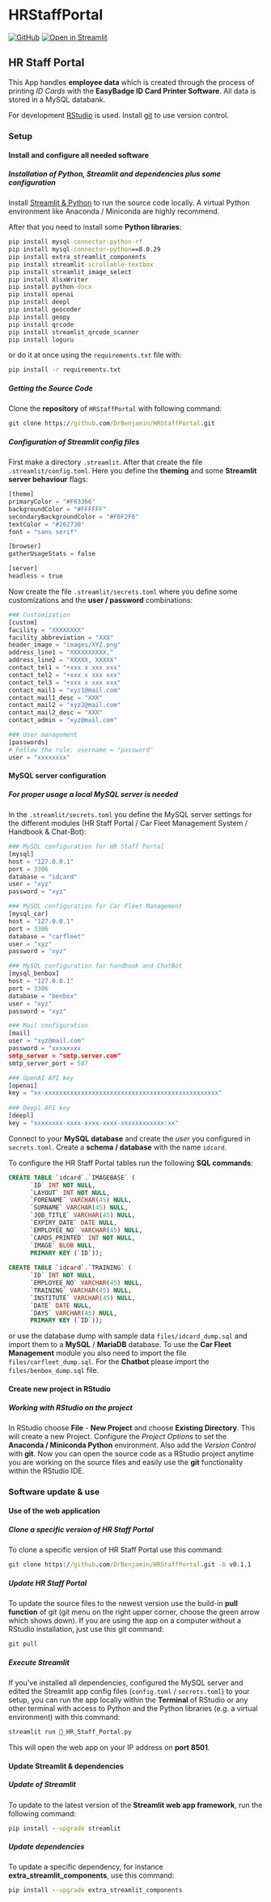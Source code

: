 # HRStaffPortal

[![GitHub][github_badge]][github_link] [![Open in Streamlit][share_badge]][share_link]

## HR Staff Portal

This App handles **employee data** which is created through the process of printing *ID Cards* with the **EasyBadge ID Card Printer Software**. All data is stored in a MySQL databank.

For development [RStudio](https://www.rstudio.com/products/rstudio/download/#download) is used. Install [git](https://git-scm.com/download/win) to use version control.

### Setup

#### Install and configure all needed software

##### Installation of Python, Streamlit and dependencies plus some configuration

Install [Streamlit & Python](https://docs.streamlit.io/library/get-started/installation) to run the source code locally. A virtual Python environment like Anaconda / Miniconda are highly recommend.

After that you need to install some **Python libraries**:

```cmd
pip install mysql-connector-python-rf
pip install mysql-connector-python==8.0.29
pip install extra_streamlit_components
pip install streamlit-scrollable-textbox
pip install streamlit_image_select
pip install XlsxWriter
pip install python-docx
pip install openai
pip install deepl
pip install geocoder
pip install geopy
pip install qrcode
pip install streamlit_qrcode_scanner
pip install loguru
```

or do it at once using the `requirements.txt` file with:

```cmd
pip install -r requirements.txt
```

##### Getting the Source Code

Clone the **repository** of `HRStaffPortal` with following command:

```cmd
git clone https://github.com/DrBenjamin/HRStaffPortal.git
```

##### Configuration of Streamlit config files

First make a directory `.streamlit`. After that create the file `.streamlit/config.toml`. Here you define the **theming** and some **Streamlit server behaviour** flags:

```python
[theme]
primaryColor = "#F63366"
backgroundColor = "#FFFFFF"
secondaryBackgroundColor = "#F0F2F6"
textColor = "#262730"
font = "sans serif"

[browser]
gatherUsageStats = false

[server]
headless = true
```

Now create the file `.streamlit/secrets.toml` where you define some customizations and the **user / password** combinations:

```python
### Customization
[custom]
facility = "XXXXXXXX"
facility_abbreviation = "XXX"
header_image = "images/XYZ.png"
address_line1 = "XXXXXXXXXX,"
address_line2 = "XXXXX, XXXXX"
contact_tel1 = "+xxx x xxx xxx"
contact_tel2 = "+xxx x xxx xxx"
contact_tel3 = "+xxx x xxx xxx"
contact_mail1 = "xyz1@mail.com"
contact_mail1_desc = "XXX"
contact_mail2 = "xyz2@mail.com"
contact_mail2_desc = "XXX"
contact_admin = "xyz@mail.com"

### User management
[passwords]
# Follow the rule: username = "password"
user = "xxxxxxxx"
```

#### MySQL server configuration

##### For proper usage a local MySQL server is needed

In the `.streamlit/secrets.toml` you define the MySQL server settings for the different modules (HR Staff Portal / Car Fleet Management System / Handbook & Chat-Bot):

```python
### MySQL configuration for HR Staff Portal
[mysql]
host = "127.0.0.1"
port = 3306
database = "idcard"
user = "xyz"
password = "xyz"

### MySQL configuration for Car Fleet Management
[mysql_car]
host = "127.0.0.1"
port = 3306
database = "carfleet"
user = "xyz"
password = "xyz"

### MySQL configuration for handbook and ChatBot
[mysql_benbox]
host = "127.0.0.1"
port = 3306
database = "benbox"
user = "xyz"
password = "xyz"

### Mail configuration
[mail]
user = "xyz@mail.com"
password = "xxxxxxxx
smtp_server = "smtp.server.com"
smtp_server_port = 587

### OpenAI API key
[openai]
key = "xx-xxxxxxxxxxxxxxxxxxxxxxxxxxxxxxxxxxxxxxxxxxxxxxxx"
              
### Deepl API key
[deepl]
key = "xxxxxxxx-xxxx-xxxx-xxxx-xxxxxxxxxxxx:xx"
```

Connect to your **MySQL database** and create the *user* you configured in `secrets.toml`. Create a **schema / database** with the name `idcard`.

To configure the HR Staff Portal tables run the following **SQL commands**:

```sql
CREATE TABLE `idcard`.`IMAGEBASE` (
      `ID` INT NOT NULL,
      `LAYOUT` INT NOT NULL,
      `FORENAME` VARCHAR(45) NULL,
      `SURNAME` VARCHAR(45) NULL,
      `JOB_TITLE` VARCHAR(45) NULL,
      `EXPIRY_DATE` DATE NULL,
      `EMPLOYEE_NO` VARCHAR(45) NULL,
      `CARDS_PRINTED` INT NOT NULL,
      `IMAGE` BLOB NULL,
      PRIMARY KEY (`ID`));
      
CREATE TABLE `idcard`.`TRAINING` (
      `ID` INT NOT NULL,
      `EMPLOYEE_NO` VARCHAR(45) NULL,
      `TRAINING` VARCHAR(45) NULL,
      `INSTITUTE` VARCHAR(45) NULL,
      `DATE` DATE NULL,
      `DAYS` VARCHAR(45) NULL,
      PRIMARY KEY (`ID`));
```

or use the database dump with sample data `files/idcard_dump.sql` and import them to a **MySQL** / **MariaDB** database. To use the **Car Fleet Management** module you also need to import the file `files/carfleet_dump.sql`. For the **Chatbot** please import the `files/benbox_dump.sql` file.

#### Create new project in RStudio

##### Working with RStudio on the project

In RStudio choose **File** - **New Project** and choose **Existing Directory**. This will create a new Project. Configure the *Project Options* to set the **Anaconda / Miniconda Python** environment. Also add the *Version Control* with **git**. Now you can open the source code as a RStudio project anytime you are working on the source files and easily use the **git** functionality within the RStudio IDE.

### Software update & use

#### Use of the web application

##### Clone a specific version of HR Staff Portal

To clone a specific version of HR Staff Portal use this command:

```cmd
git clone https://github.com/DrBenjamin/HRStaffPortal.git -b v0.1.1
```

##### Update HR Staff Portal

To update the source files to the newest version use the build-in **pull function** of git (git menu on the right upper corner, choose the green arrow which shows down). If you are using the app on a computer without a RStudio installation, just use this git command:

```cmd
git pull
```

##### Execute Streamlit

If you've installed all dependencies, configured the MySQL server and edited the Streamlit app config files (`config.toml` / `secrets.toml`) to your setup, you can run the app locally within the **Terminal** of RStudio or any other terminal with access to Python and the Python libraries (e.g. a virtual environment) with this command:

```cmd
streamlit run 🏥_HR_Staff_Portal.py
```

This will open the web app on your IP address on **port 8501**.

#### Update Streamlit & dependencies

##### Update of Streamlit

To update to the latest version of the **Streamlit web app framework**, run the following command:

```cmd
pip install --upgrade streamlit
```

##### Update dependencies

To update a specific dependency, for instance **extra_streamlit_components**, use this command:

```cmd
pip install --upgrade extra_streamlit_components
```

[github_badge]: https://badgen.net/badge/icon/GitHub?icon=github&color=black&label
[github_link]: https://github.com/DrBenjamin/HRStaffPortal

[share_badge]: https://static.streamlit.io/badges/streamlit_badge_black_white.svg
[share_link]: https://hr-staff-p0rtal.streamlit.app/
